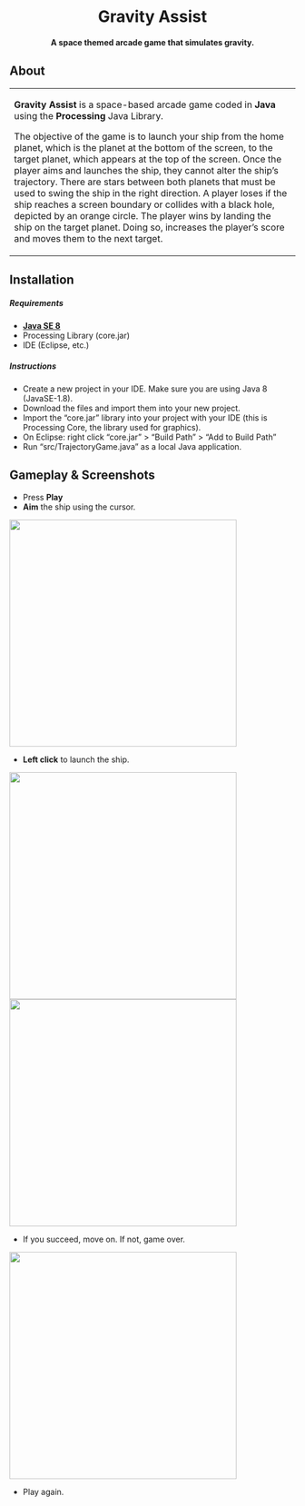 <h1 align="center">
  Gravity Assist
</h1>

<h4 align="center">
A space themed arcade game that simulates gravity.
</h4>
  
## About

<table>
<tr>
<td>

**Gravity Assist** is a space-based arcade game coded in **Java** using the **Processing** Java Library. 
  
The objective of the game is to launch your ship from the home planet, which is the planet at the bottom of the screen, to the target planet, which appears at the top of the screen. Once the player aims and launches the ship, they cannot alter the ship’s trajectory. There are stars between both planets that must be used to swing the ship in the right direction. A player loses if the ship reaches a screen boundary or collides with a black hole, depicted by an orange circle. The player wins by landing the ship on the target planet. Doing so, increases the player’s score and moves them to the next target.
      
</td>
</tr>
</table>

## Installation

##### Requirements
* **[Java SE 8](https://www.oracle.com/java/technologies/javase/javase8-archive-downloads.html)**
* Processing Library (core.jar)
* IDE (Eclipse, etc.)

##### Instructions
* Create a new project in your IDE. Make sure you are using Java 8 (JavaSE-1.8).
* Download the files and import them into your new project.
* Import the “core.jar” library into your project with your IDE (this is Processing Core, the library used for graphics).
* On Eclipse: right click “core.jar” > “Build Path”  > “Add to Build Path”
* Run “src/TrajectoryGame.java” as a local Java application.

## Gameplay & Screenshots
* Press **Play**
* **Aim** the ship using the cursor.

<img src="https://user-images.githubusercontent.com/103907036/175786950-fa81d839-44e3-4604-96d4-ea541d2def40.png" width="400">

* **Left click** to launch the ship.

<img src="https://user-images.githubusercontent.com/103907036/175787104-f9e86aaf-e19a-462f-927a-fed495834215.png" width="400">

<img src="https://user-images.githubusercontent.com/103907036/175787230-54549951-a113-4c66-87c2-0357d44b2488.png" width="400">

* If you succeed, move on. If not, game over.

<img src="https://user-images.githubusercontent.com/103907036/175787281-9ec083c1-60b9-4550-bd6e-d6912667685e.png" width="400">

* Play again.
